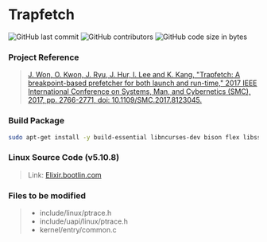 # Trapfetch

![GitHub last commit](https://img.shields.io/github/last-commit/SangwoonYun/Trapfetch_Kernel)
![GitHub contributors](https://img.shields.io/github/contributors/SangwoonYun/Trapfetch_Kernel)
![GitHub code size in bytes](https://img.shields.io/github/languages/code-size/SangwoonYun/Trapfetch_Kernel)



### Project Reference   
> [J. Won, O. Kwon, J. Ryu, J. Hur, I. Lee and K. Kang, "Trapfetch: A breakpoint-based prefetcher for both launch and run-time," 2017 IEEE International Conference on Systems, Man, and Cybernetics (SMC), 2017, pp. 2766-2771, doi: 10.1109/SMC.2017.8123045.](https://ieeexplore.ieee.org/abstract/document/8123045 "Go IEEExplore")   


### Build Package
```bash
sudo apt-get install -y build-essential libncurses-dev bison flex libssl-dev libelf-dev
```


### Linux Source Code (v5.10.8)
> Link: [Elixir.bootlin.com](https://elixir.bootlin.com/linux/v5.10.8/source "Go Linux Source Code")


### Files to be modified
> * include/linux/ptrace.h   
> * include/uapi/linux/ptrace.h   
> * kernel/entry/common.c   
